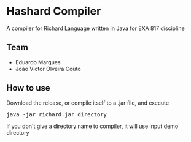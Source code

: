 # Hashard Compiler

A compiler for Richard Language written in Java for EXA 817 discipline

## Team

* Eduardo Marques
* João Victor Olveira Couto

## How to use

Download the release, or compile itself to a .jar file, and execute
<pre>java -jar richard.jar directory</pre>
If you don't give a directory name to compiler, it will use input demo directory
